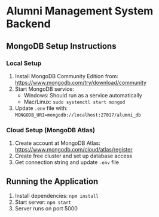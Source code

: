 # Alumni Management System Backend

## MongoDB Setup Instructions

### Local Setup
1. Install MongoDB Community Edition from: https://www.mongodb.com/try/download/community
2. Start MongoDB service:
   - Windows: Should run as a service automatically
   - Mac/Linux: `sudo systemctl start mongod`
3. Update `.env` file with: `MONGODB_URI=mongodb://localhost:27017/alumni_db`

### Cloud Setup (MongoDB Atlas)
1. Create account at MongoDB Atlas: https://www.mongodb.com/cloud/atlas/register
2. Create free cluster and set up database access
3. Get connection string and update `.env` file

## Running the Application
1. Install dependencies: `npm install`
2. Start server: `npm start`
3. Server runs on port 5000 